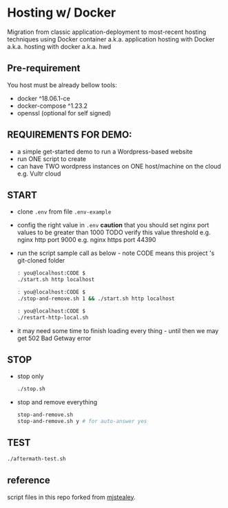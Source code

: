 # Hosting w/ Docker
Migration from classic application-deployment to most-recent hosting techniques using Docker container
a.k.a. application hosting with Docker
a.k.a. hosting with docker 
a.k.a. hwd

## Pre-requirement
You host must be already bellow tools:
- docker ^18.06.1-ce
- docker-compose ^1.23.2
- openssl (optional for self signed)

## REQUIREMENTS FOR DEMO:
- a simple get-started demo to run a Wordpress-based website
- run ONE script to create
- can have TWO wordpress instances on ONE host/machine on the cloud e.g. Vultr cloud

## START
- clone `.env` from file `.env-example`

- config the right value in `.env`
  **caution** that you should set nginx port values to be greater than 1000 
  TODO verify this value threshold
  e.g. nginx http  port 9000
  e.g. nginx https port 44390
  
- run the script 
  sample call as below - note CODE means this project 's git-cloned folder
  ```bash
  : you@localhost:CODE $
  ./start.sh http localhost
  
  : you@localhost:CODE $
  ./stop-and-remove.sh 1 && ./start.sh http localhost
  
  : you@localhost:CODE $
  ./restart-http-local.sh
  ```

- it may need some time to finish loading every thing - until then we may get 502 Bad Getway error

## STOP
- stop only 
  ```bash
  ./stop.sh
  ```

- stop and remove everything
  ```bash
  stop-and-remove.sh
  stop-and-remove.sh y # for auto-answer yes
  ```


## TEST
```bash
./aftermath-test.sh
```


## reference
script files in this repo forked from [mjstealey](https://github.com/mjstealey/wordpress-nginx-docker).
